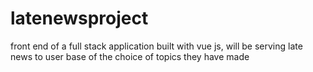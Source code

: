 # latenewsproject
front end of a full stack application built with vue js, will be serving late news to user base of the choice of topics they have made
